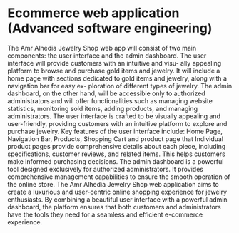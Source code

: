 # Ecommerce web application (Advanced software engineering)
The Amr Alhedia Jewelry Shop web app will consist of two main components: the user interface and the admin dashboard. The user interface will provide customers with an intuitive and visu- ally appealing platform to browse and purchase gold items and jewelry. It will include a home page with sections dedicated to gold items and jewelry, along with a navigation bar for easy ex- ploration of different types of jewelry. The admin dashboard, on the other hand, will be accessible only to authorized administrators and will offer functionalities such as managing website statistics, monitoring sold items, adding products, and managing administrators.
The user interface is crafted to be visually appealing and user-friendly, providing customers with an intuitive platform to explore and purchase jewelry. Key features of the user interface include: Home Page, Navigation Bar, Products, Shopping Cart and product page that Individual product pages provide comprehensive details about each piece, including specifications, customer reviews, and related items. This helps customers make informed purchasing decisions.
The admin dashboard is a powerful tool designed exclusively for authorized administrators. It provides comprehensive management capabilities to ensure the smooth operation of the online store. The Amr Alhedia Jewelry Shop web application aims to create a luxurious and user-centric online shopping experience for jewelry enthusiasts. By combining a beautiful user interface with a powerful admin dashboard, the platform ensures that both customers and administrators have the tools they need for a seamless and efficient e-commerce experience.
